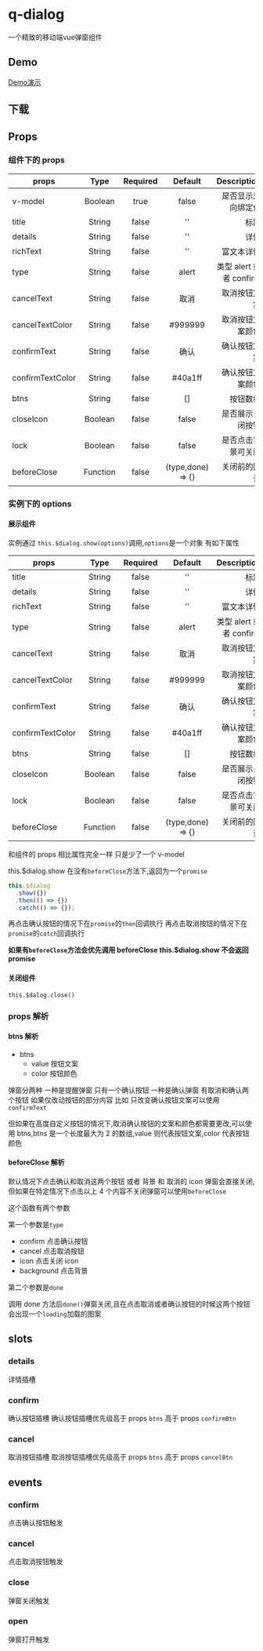 # q-dialog

一个精致的移动端vue弹窗组件

## Demo

[Demo演示](https://qymh.github.io/q-dialog/demoDist/index.html)

## 下载

## Props

### 组件下的 props

| props            |   Type   | Required |       Default       |             Description |
| ---------------- | :------: | :------: | :-----------------: | ----------------------: |
| v-model          | Boolean  |   true   |        false        |      是否显示双向绑定值 |
| title            |  String  |  false   |         ''          |                    标题 |
| details          |  String  |  false   |         ''          |                    详情 |
| richText         |  String  |  false   |         ''          |              富文本详情 |
| type             |  String  |  false   |        alert        | 类型 alert 或者 confirm |
| cancelText       |  String  |  false   |        取消         |            取消按钮文案 |
| cancelTextColor  |  String  |  false   |       #999999       |        取消按钮文案颜色 |
| confirmText      |  String  |  false   |        确认         |            确认按钮文案 |
| confirmTextColor |  String  |  false   |       #40a1ff       |        确认按钮文案颜色 |
| btns             |  String  |  false   |         []          |                按钮数组 |
| closeIcon        | Boolean  |  false   |        false        |        是否展示关闭按钮 |
| lock             | Boolean  |  false   |        false        |      是否点击背景可关闭 |
| beforeClose      | Function |  false   | (type,done) => {} |            关闭前的回调 |

### 实例下的 options

#### 展示组件

实例通过 `this.$dialog.show(options)`调用,`options`是一个对象 有如下属性

| props            |   Type   | Required |       Default       |             Description |
| ---------------- | :------: | :------: | :-----------------: | ----------------------: |
| title            |  String  |  false   |         ''          |                    标题 |
| details          |  String  |  false   |         ''          |                    详情 |
| richText         |  String  |  false   |         ''          |              富文本详情 |
| type             |  String  |  false   |        alert        | 类型 alert 或者 confirm |
| cancelText       |  String  |  false   |        取消         |            取消按钮文案 |
| cancelTextColor  |  String  |  false   |       #999999       |        取消按钮文案颜色 |
| confirmText      |  String  |  false   |        确认         |            确认按钮文案 |
| confirmTextColor |  String  |  false   |       #40a1ff       |        确认按钮文案颜色 |
| btns             |  String  |  false   |         []          |                按钮数组 |
| closeIcon        | Boolean  |  false   |        false        |        是否展示关闭按钮 |
| lock             | Boolean  |  false   |        false        |      是否点击背景可关闭 |
| beforeClose      | Function |  false   | (type,done) => {} |            关闭前的回调 |

和组件的 props 相比属性完全一样 只是少了一个 v-model

this.\$dialog.show 在没有`beforeClose`方法下,返回为一个`promise`

```javascript
this.$dialog
  .show({})
  .then(() => {})
  .catch(() => {});
```

再点击确认按钮的情况下在`promise`的`then`回调执行
再点击取消按钮的情况下在`promise`的`catch`回调执行

**如果有`beforeClose`方法会优先调用 beforeClose this.\$dialog.show 不会返回 promise**

#### 关闭组件

`this.$dalog.close()`

### props 解析

#### btns 解析

- btns
  - value 按钮文案
  - color 按钮颜色

弹窗分两种 一种是提醒弹窗 只有一个确认按钮 一种是确认弹窗 有取消和确认两个按钮 如果仅改动按钮的部分内容 比如 只改变确认按钮文案可以使用 `confirmText`

但如果在高度自定义按钮的情况下,取消确认按钮的文案和颜色都需要更改,可以使用 btns,btns 是一个长度最大为 2 的数组,value 则代表按钮文案,color 代表按钮颜色

#### beforeClose 解析

默认情况下点击确认和取消这两个按钮 或者 背景 和 取消的 icon 弹窗会直接关闭,但如果在特定情况下点击以上 4 个内容不关闭弹窗可以使用`beforeClose`

这个函数有两个参数

第一个参数是`type`

- confirm 点击确认按钮
- cancel 点击取消按钮
- icon 点击关闭 icon
- background 点击背景

第二个参数是`done`

调用 done 方法后`done()`弹窗关闭,且在点击取消或者确认按钮的时候这两个按钮会出现一个`loading`加载的图案

## slots

### details

详情插槽

### confirm

确认按钮插槽 确认按钮插槽优先级高于 props `btns` 高于 props `confirmBtn`

### cancel

取消按钮插槽 取消按钮插槽优先级高于 props `btns` 高于 props `cancelBtn`

## events

### confirm

点击确认按钮触发

### cancel

点击取消按钮触发

### close

弹窗关闭触发

### open

弹窗打开触发
